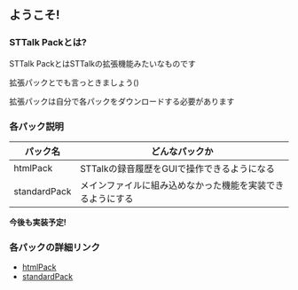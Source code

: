 ## ようこそ!

### STTalk Packとは?

STTalk PackとはSTTalkの拡張機能みたいなものです

拡張パックとでも言っときましょう()

拡張パックは自分で各パックをダウンロードする必要があります

### 各パック説明

| パック名 | どんなパックか |
| --- | --- |
| htmlPack | STTalkの録音履歴をGUIで操作できるようになる |
| standardPack | メインファイルに組み込めなかった機能を実装できるようにする |

**今後も実装予定!**


### 各パックの詳細リンク

- [htmlPack](https://github.com/da-wa33/STTalk/blob/main/docs/STTalk-htmlPack.md)
- [standardPack](https://github.com/da-wa33/STTalk/blob/main/docs/STTalk-standardPack.md)